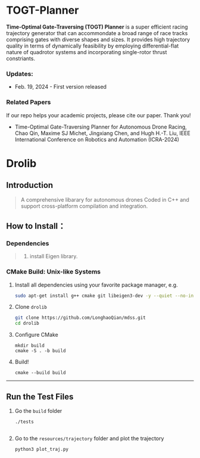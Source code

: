# TOGT-Planner

**Time-Optimal Gate-Traversing (TOGT) Planner** is a super efficient racing trajectory generator that can accommondate a broad range of race tracks comprising gates with diverse shapes and sizes. It provides high trajectory quality in terms of dynamically feasibility by employing differential-flat nature of quadrotor systems and incorporating single-rotor thrust constriants.

### Updates:

- Feb. 19, 2024 - First version released

### Related Papers

If our repo helps your academic projects, please cite our paper. Thank you!

- Time-Optimal Gate-Traversing Planner for Autonomous Drone Racing, Chao Qin, Maxime SJ Michet, Jingxiang Chen, and Hugh H.-T. Liu,  IEEE International Conference on Robotics and Automation (ICRA-2024)

  





# Drolib

## Introduction

>  A comprehensive libarary for autonomous drones
>  Coded in C++ and support cross-platform compilation and integration.

## How to Install：

### Dependencies
> 1. install Eigen library.

### CMake Build: Unix-like Systems

1. Install all dependencies using your favorite package manager, e.g. 
    ``` bash
    sudo apt-get install g++ cmake git libeigen3-dev -y --quiet --no-install-recommends
    ```

2. Clone `drolib`
    ``` bash
    git clone https://github.com/LonghaoQian/mdss.git
    cd drolib
    ```

3. Configure CMake
    ```
    mkdir build
    cmake -S . -b build
    ```

4. Build!
    ```
    cmake --build build
    ```
---

## Run the Test Files

1. Go the `build` folder
    ``` bash
    ./tests
    ```
    ```
2. Go to the `resources/trajectory` folder and plot the trajectory
    ``` bash
    python3 plot_traj.py
    ```

